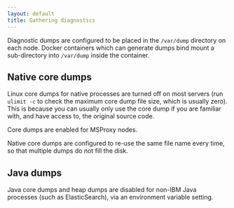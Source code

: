 ```yaml
---
layout: default
title: Gathering diagnostics
---
```

Diagnostic dumps are configured to be placed in the `/var/dump` directory on each node.  Docker containers which can generate dumps bind mount a sub-directory into `/var/dump` inside the container.

## Native core dumps
Linux core dumps for native processes are turned off on most servers (run `ulimit -c` to check the maximum core dump file size, which is usually zero).  This is because you can usually only use the core dump if you are familiar with, and have access to, the original source code.

Core dumps are enabled for MSProxy nodes.

Native core dumps are configured to re-use the same file name every time, so that multiple dumps do not fill the disk.

## Java dumps
Java core dumps and heap dumps are disabled for non-IBM Java processes (such as ElasticSearch), via an environment variable setting.
